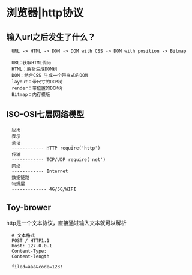 # 浏览器|http协议
## 输入url之后发生了什么？
```
  URL -> HTML -> DOM -> DOM with CSS -> DOM with position -> Bitmap

  URL:获取HTML代码
  HTML：解析生成DOM树
  DOM：结合CSS 生成一个带样式的DOM
  layout：带尺寸的DOM树
  render：带位置的DOM树
  Bitmap：内存模版
```

## ISO-OSI七层网络模型
```
  应用
  表示
  会话
  ------------ HTTP require('http')
  传输
  ------------ TCP/UDP require('net')
  网络
  ------------ Internet
  数据链路
  物理层
  ------------- 4G/5G/WIFI
```

## Toy-brower
http是一个文本协议，直接通过输入文本就可以解析

```
  # 文本格式
  POST / HTTP1.1
  Host: 127.0.0.1
  Content-Type: 
  Content-length

  filed=aaa&code=123!
```